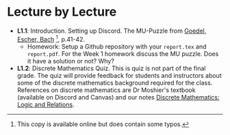 # Lecture by Lecture

- **L1.1**: Introduction. Setting up Discord. The MU-Puzzle from [Goedel, Escher, Bach](https://www.physixfan.com/wp-content/files/GEBen.pdf) [^GEB], p.41-42.
  - Homework: Setup a Github repository with your `report.tex` and `report.pdf`. For the Week 1 homework discuss the MU puzzle. Does it have a solution or not? Why?
- **L1.2**: Discrete Mathematics Quiz. This is quiz is not part of the final grade. The quiz will provide feedback for students and instructors about some of the discrete mathematics background required for the class. References on discrete mathematics are Dr Moshier's textbook (available on Discord and Canvas) and our notes [Discrete Mathematics: Logic and Relations](https://hackmd.io/@alexhkurz/S1E449agkg).
  
[^GEB]: This copy is available online but does contain some typos.